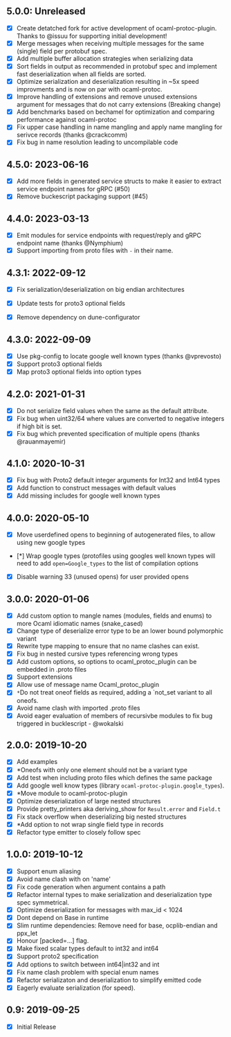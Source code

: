 ## 5.0.0: Unreleased
- [x] Create detatched fork for active development of
      ocaml-protoc-plugin. Thanks to @issuu for supporting initial
      development!
- [x] Merge messages when receiving multiple messages for the same
      (single) field per protobuf spec.
- [x] Add multiple buffer allocation strategies when serializing data
- [x] Sort fields in output as recommended in protobuf spec and
      implement fast deserialization when all fields are sorted.
- [x] Optimize serialization and deserialization resulting in ~5x
      speed improvments and is now on par with ocaml-protoc.
- [x] Improve handling of extensions and remove unused extensions
      argument for messages that do not carry extensions (Breaking change)
- [x] Add benchmarks based on bechamel for optimization and comparing
      performance against ocaml-protoc
- [x] Fix upper case handling in name mangling and apply name mangling
      for serivce records (thanks @crackcomm)
- [x] Fix bug in name resolution leading to uncompilable code

## 4.5.0: 2023-06-16
- [x] Add more fields in generated service structs to make it easier
      to extract service endpoint names for gRPC (#50)
- [x] Remove buckescript packaging support (#45)

## 4.4.0: 2023-03-13
- [x] Emit modules for service endpoints with request/reply and gRPC
      endpoint name (thanks @Nymphium)
- [x] Support importing from proto files with `-` in their name.

## 4.3.1: 2022-09-12
- [x] Fix serialization/deserialization on big endian architectures
- [x] Update tests for proto3 optional fields
- [x] Remove dependency on dune-configurator


## 4.3.0: 2022-09-09
- [x] Use pkg-config to locate google well known types (thanks @vprevosto)
- [x] Support proto3 optional fields
- [x] Map proto3 optional fields into option types

## 4.2.0: 2021-01-31
- [x] Do not serialize field values when the same as the default
      attribute.
- [x] Fix bug when uint32/64 where values are converted to negative
      integers if high bit is set.
- [x] Fix bug which prevented specification of multiple opens (thanks @rauanmayemir)

## 4.1.0: 2020-10-31
- [x] Fix bug with Proto2 default integer arguments for Int32 and
      Int64 types
- [x] Add function to construct messages with default values
- [x] Add missing includes for google well known types

## 4.0.0: 2020-05-10
- [x] Move userdefined opens to beginning of autogenerated files, to
      allow using new google types
- [*] Wrap google types (protofiles using googles well known types
      will need to add `open=Google_types` to the list of compilation options
- [x] Disable warning 33 (unused opens) for user provided opens

## 3.0.0: 2020-01-06
- [x] Add custom option to mangle names (modules, fields and enums) to
      more Ocaml idiomatic names (snake_cased)
- [x] Change type of deserialize error type to be an lower bound polymorphic variant
- [x] Rewrite type mapping to ensure that no name clashes can exist.
- [x] Fix bug in nested cursive types referencing wrong types
- [x] Add custom options, so options to ocaml\_protoc\_plugin can be
      embedded in .proto files
- [x] Support extensions
- [x] Allow use of message name Ocaml\_protoc\_plugin
- [x] `*`Do not treat oneof fields as required, adding a `not_set variant
      to all oneofs.
- [x] Avoid name clash with imported .proto files
- [x] Avoid eager evaluation of members of recursivbe modules to fix
      bug triggered in bucklescript - @wokalski

## 2.0.0: 2019-10-20
- [x] Add examples
- [x] *Oneofs with only one element should not be a variant type
- [x] Add test when including proto files which defines the same package
- [x] Add google well know types (library `ocaml-protoc-plugin.google_types`).
- [x] *Move module to ocaml-protoc-plugin
- [x] Optimize deserialization of large nested structures
- [x] Provide pretty_printers aka deriving_show for `Result.error` and `Field.t`
- [x] Fix stack overflow when deserializing big nested structures
- [x] *Add option to not wrap single field type in records
- [x] Refactor type emitter to closely follow spec

## 1.0.0: 2019-10-12
- [x] Support enum aliasing
- [x] Avoid name clash with on 'name'
- [x] Fix code generation when argument contains a path
- [x] Refactor internal types to make serialization and
      deserialization type spec symmetrical.
- [x] Optimize deserialization for messages with max_id < 1024
- [x] Dont depend on Base in runtime
- [x] Slim runtime dependencies: Remove need for base, ocplib-endian
      and ppx_let
- [x] Honour [packed=...] flag.
- [x] Make fixed scalar types default to int32 and int64
- [x] Support proto2 specification
- [x] Add options to switch between int64|int32 and int
- [x] Fix name clash problem with special enum names
- [x] Refactor serializaton and deserialization to simplify emitted code
- [x] Eagerly evaluate serialization (for speed).

## 0.9: 2019-09-25
- [x] Initial Release

